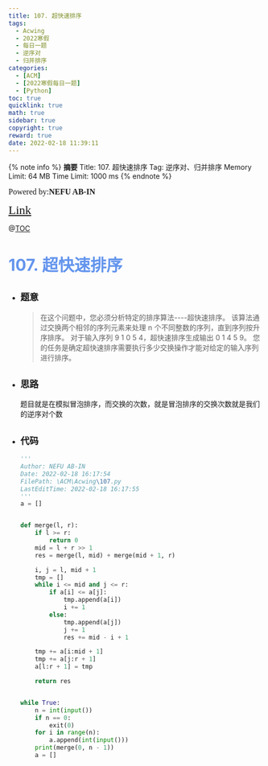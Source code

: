 ```yaml
---
title: 107. 超快速排序
tags:
  - Acwing
  - 2022寒假
  - 每日一题
  - 逆序对
  - 归并排序
categories:
  - [ACM]
  - [2022寒假每日一题]
  - [Python]
toc: true
quicklink: true
math: true
sidebar: true
copyright: true
reward: true
date: 2022-02-18 11:39:11
---
```



{% note info %}
**摘要**
Title: 107. 超快速排序
Tag: 逆序对、归并排序
Memory Limit: 64 MB
Time Limit: 1000 ms
{% endnote %}
<!-- more -->

<font size=3 face=楷体>Powered by:**NEFU AB-IN**</font>

<font color=#FFA500 size=5 face=楷体>[Link](https://www.acwing.com/problem/content/description/109/)</font>

@[TOC](文章目录)

# <font color=#6495ED size=6>107. 超快速排序
</font>

* ## <font size=4 face=粗体>题意</font>

  >在这个问题中，您必须分析特定的排序算法----超快速排序。
  >该算法通过交换两个相邻的序列元素来处理 n 个不同整数的序列，直到序列按升序排序。
  >对于输入序列 9 1 0 5 4，超快速排序生成输出 0 1 4 5 9。
  >您的任务是确定超快速排序需要执行多少交换操作才能对给定的输入序列进行排序。
  

* ## <font size=4 face=粗体>思路</font>

  题目就是在模拟冒泡排序，而交换的次数，就是冒泡排序的交换次数就是我们的逆序对个数

* ## <font size=4 face=粗体>代码</font>

  ```python
  '''
  Author: NEFU AB-IN
  Date: 2022-02-18 16:17:54
  FilePath: \ACM\Acwing\107.py
  LastEditTime: 2022-02-18 16:17:55
  '''
  a = []


  def merge(l, r):
      if l >= r:
          return 0
      mid = l + r >> 1
      res = merge(l, mid) + merge(mid + 1, r)

      i, j = l, mid + 1
      tmp = []
      while i <= mid and j <= r:
          if a[i] <= a[j]:
              tmp.append(a[i])
              i += 1
          else:
              tmp.append(a[j])
              j += 1
              res += mid - i + 1

      tmp += a[i:mid + 1]
      tmp += a[j:r + 1]
      a[l:r + 1] = tmp

      return res


  while True:
      n = int(input())
      if n == 0:
          exit(0)
      for i in range(n):
          a.append(int(input()))
      print(merge(0, n - 1))
      a = []

  ```